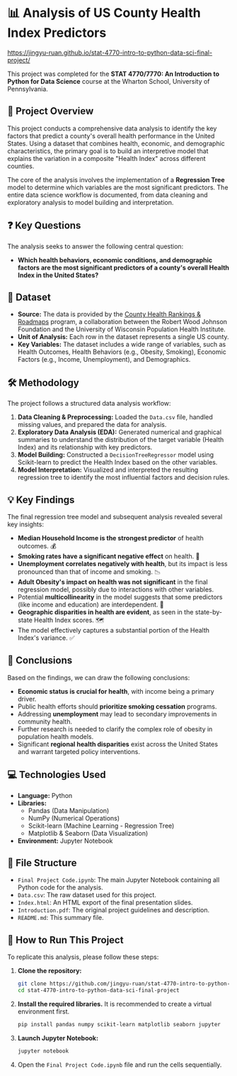 # 📊 Analysis of US County Health Index Predictors

https://jingyu-ruan.github.io/stat-4770-intro-to-python-data-sci-final-project/

This project was completed for the **STAT 4770/7770: An Introduction to Python for Data Science** course at the Wharton School, University of Pennsylvania.

## 📝 Project Overview

This project conducts a comprehensive data analysis to identify the key factors that predict a county's overall health performance in the United States. Using a dataset that combines health, economic, and demographic characteristics, the primary goal is to build an interpretive model that explains the variation in a composite "Health Index" across different counties.

The core of the analysis involves the implementation of a **Regression Tree** model to determine which variables are the most significant predictors. The entire data science workflow is documented, from data cleaning and exploratory analysis to model building and interpretation.

## ❓ Key Questions

The analysis seeks to answer the following central question:
* **Which health behaviors, economic conditions, and demographic factors are the most significant predictors of a county's overall Health Index in the United States?**

## 💾 Dataset

* **Source:** The data is provided by the [County Health Rankings & Roadmaps](https://www.countyhealthrankings.org/) program, a collaboration between the Robert Wood Johnson Foundation and the University of Wisconsin Population Health Institute.
* **Unit of Analysis:** Each row in the dataset represents a single US county.
* **Key Variables:** The dataset includes a wide range of variables, such as Health Outcomes, Health Behaviors (e.g., Obesity, Smoking), Economic Factors (e.g., Income, Unemployment), and Demographics.

## 🛠️ Methodology

The project follows a structured data analysis workflow:
1.  **Data Cleaning & Preprocessing:** Loaded the `Data.csv` file, handled missing values, and prepared the data for analysis.
2.  **Exploratory Data Analysis (EDA):** Generated numerical and graphical summaries to understand the distribution of the target variable (Health Index) and its relationship with key predictors.
3.  **Model Building:** Constructed a `DecisionTreeRegressor` model using Scikit-learn to predict the Health Index based on the other variables.
4.  **Model Interpretation:** Visualized and interpreted the resulting regression tree to identify the most influential factors and decision rules.

## 💡 Key Findings

The final regression tree model and subsequent analysis revealed several key insights:

* **Median Household Income is the strongest predictor** of health outcomes. 💰
* **Smoking rates have a significant negative effect** on health. 🚬
* **Unemployment correlates negatively with health**, but its impact is less pronounced than that of income and smoking. 📉
* **Adult Obesity's impact on health was not significant** in the final regression model, possibly due to interactions with other variables.
* Potential **multicollinearity** in the model suggests that some predictors (like income and education) are interdependent. 🔗
* **Geographic disparities in health are evident**, as seen in the state-by-state Health Index scores. 🗺️
* The model effectively captures a substantial portion of the Health Index's variance. ✅

## 📜 Conclusions

Based on the findings, we can draw the following conclusions:

* **Economic status is crucial for health**, with income being a primary driver.
* Public health efforts should **prioritize smoking cessation** programs.
* Addressing **unemployment** may lead to secondary improvements in community health.
* Further research is needed to clarify the complex role of obesity in population health models.
* Significant **regional health disparities** exist across the United States and warrant targeted policy interventions.

## 💻 Technologies Used

* **Language:** Python
* **Libraries:**
    * Pandas (Data Manipulation)
    * NumPy (Numerical Operations)
    * Scikit-learn (Machine Learning - Regression Tree)
    * Matplotlib & Seaborn (Data Visualization)
* **Environment:** Jupyter Notebook

## 📁 File Structure

* `Final Project Code.ipynb`: The main Jupyter Notebook containing all Python code for the analysis.
* `Data.csv`: The raw dataset used for this project.
* `Index.html`: An HTML export of the final presentation slides.
* `Introduction.pdf`: The original project guidelines and description.
* `README.md`: This summary file.

## 🚀 How to Run This Project

To replicate this analysis, please follow these steps:

1.  **Clone the repository:**
    ```bash
    git clone https://github.com/jingyu-ruan/stat-4770-intro-to-python-data-sci-final-project.git
    cd stat-4770-intro-to-python-data-sci-final-project
    ```

2.  **Install the required libraries.** It is recommended to create a virtual environment first.
    ```bash
    pip install pandas numpy scikit-learn matplotlib seaborn jupyter
    ```

3.  **Launch Jupyter Notebook:**
    ```bash
    jupyter notebook
    ```

4.  Open the `Final Project Code.ipynb` file and run the cells sequentially.
